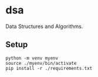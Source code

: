 # dsa

Data Structures and Algorithms.

## Setup

```
python -m venv myenv
source ./myenv/bin/activate
pip install -r ./requirements.txt
```
